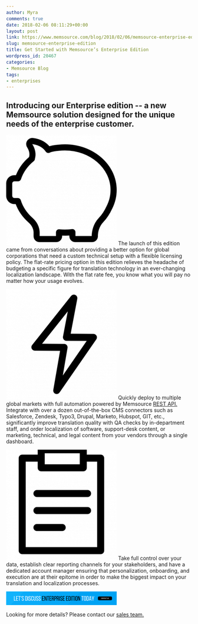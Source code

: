 ```yaml
---
author: Myra
comments: true
date: 2018-02-06 08:11:29+00:00
layout: post
link: https://www.memsource.com/blog/2018/02/06/memsource-enterprise-edition/
slug: memsource-enterprise-edition
title: Get Started with Memsource’s Enterprise Edition
wordpress_id: 20467
categories:
- Memsource Blog
tags:
- enterprises
---
```


## Introducing our Enterprise edition -- a new Memsource solution designed for the unique needs of the enterprise customer.







[![](/uploads/2017/12/piggy-bank-e1512470065716-300x300.png)](/uploads/2017/12/piggy-bank-e1512470065716.png)
The launch of this edition came from conversations about providing a better option for global corporations that need a custom technical setup with a flexible licensing policy. The flat-rate pricing option in this edition relieves the headache of budgeting a specific figure for translation technology in an ever-changing localization landscape. With the flat rate fee, you know what you will pay no matter how your usage evolves. 
















[![](/uploads/2017/12/lightning-300x300.png)](/uploads/2017/12/lightning.png)
Quickly deploy to multiple global markets with full automation powered by Memsource [REST API.](https://help.memsource.com/hc/en-us/categories/115000351031-Memsource-API) Integrate with over a dozen out-of-the-box CMS connectors such as Salesforce, Zendesk, Typo3, Drupal, Marketo, Hubspot, GIT, etc., significantly improve translation quality with QA checks by in-department staff, and order localization of software, support-desk content, or marketing, technical, and legal content from your vendors through a single dashboard.



















[![](/uploads/2017/12/padnote-300x300.png)](/uploads/2017/12/padnote.png)
Take full control over your data, establish clear reporting channels for your stakeholders, and have a dedicated account manager ensuring that personalization, onboarding, and execution are at their epitome in order to make the biggest impact on your translation and localization processes.

















[![](/uploads/2018/01/4-300x37.png)](https://www.memsource.com/contact-sales/)





Looking for more details? Please contact our [sales team.](https://www.memsource.com/contact-sales/)
